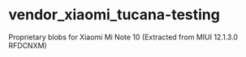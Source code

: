 # vendor_xiaomi_tucana-testing
Proprietary blobs for Xiaomi Mi Note 10 (Extracted from MIUI 12.1.3.0 RFDCNXM)
